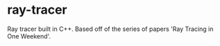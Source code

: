 # ray-tracer

Ray tracer built in C++. Based off of the series of papers 'Ray Tracing in One Weekend'.
